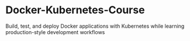 # Docker-Kubernetes-Course
Build, test, and deploy Docker applications with Kubernetes while learning production-style development workflows
